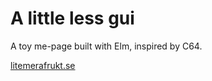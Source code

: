 # A little less gui

A toy me-page built with Elm, inspired by C64.

[litemerafrukt.se](http://litemerafrukt.se/retrome)
